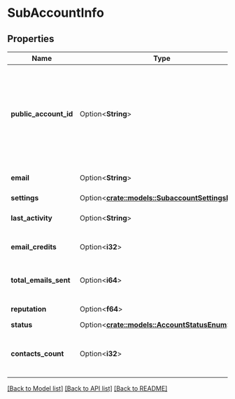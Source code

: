 # SubAccountInfo

## Properties

Name | Type | Description | Notes
------------ | ------------- | ------------- | -------------
**public_account_id** | Option<**String**> | Public key for limited access to your Account such as contact/add so you can use it safely on public websites. | [optional]
**email** | Option<**String**> | Proper email address. | [optional]
**settings** | Option<[**crate::models::SubaccountSettingsInfo**](SubaccountSettingsInfo.md)> |  | [optional]
**last_activity** | Option<**String**> | Date of last activity on Account | [optional]
**email_credits** | Option<**i32**> | Amount of email credits | [optional]
**total_emails_sent** | Option<**i64**> | Amount of emails sent from this Account | [optional]
**reputation** | Option<**f64**> | Numeric reputation | [optional]
**status** | Option<[**crate::models::AccountStatusEnum**](AccountStatusEnum.md)> |  | [optional]
**contacts_count** | Option<**i32**> | How many contacts this SubAccount has stored | [optional]

[[Back to Model list]](../README.md#documentation-for-models) [[Back to API list]](../README.md#documentation-for-api-endpoints) [[Back to README]](../README.md)


